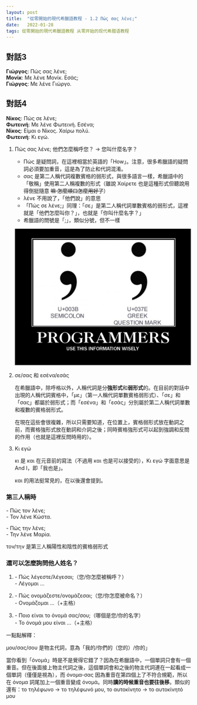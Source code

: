```yaml
---
layout: post
title:  "從零開始的現代希臘語教程 - 1.2 Πώς σας λένε;"
date:   2022-01-28 
tags: 從零開始的現代希臘語教程 从零开始的现代希腊语教程
---
```


## 對話3

**Γιώργος**: Πώς σας λένε;  
**Μονίκ**: Με λένε Μονίκ. Εσάς;  
**Γιώργος**: Με λένε Γιώργο.

## 對話4

**Νίκος**: Πώς σε λένε;  
**Φωτεινή**: Με λένε Φωτεινή. Εσένα;  
**Νίκος**: Είμαι ο Νίκος. Χαίρω πολύ.  
**Φωτεινή**: Κι εγώ.

1. Πώς σας λένε; 他們怎麼稱呼您？ -> 您叫什麼名字？

   - Πώς 是疑問詞，在這裡相當於英語的「How」。注意，很多希臘語的疑問詞必須要加重音，這是為了防止和代詞混淆。
   - σας 是第二人稱代詞複數賓格的弱形式，與很多語言一樣，希臘語中的「敬稱」使用第二人稱複數的形式（雖說 Χαίρετε 也是這種形式但聽說用得倒挺隨意 ~~嘛 怎麼順口怎麼用好了~~）
   - λένε 不用說了，「他們說」的意思
   - 「Πώς σε λένε;」同理：「σε」是第二人稱代詞單數賓格的弱形式，這裡就是「他們怎麼叫你？」，也就是「你叫什麼名字？」
   - 希臘語的問號是「;」，類似分號，但不一樣

   ![meme](/pics/Greek/1.2-question_mark.jpg)

2. σε/σας 和 εσένα/εσάς

   在希臘語中，除呼格以外，人稱代詞是分**強形式**和**弱形式**的。在目前的對話中出現的人稱代詞賓格中，「με」（第一人稱代詞單數賓格弱形式）、「σε」和「σας」都屬於弱形式；而「εσένα」和「εσάς」分別屬於第二人稱代詞單數和複數的賓格弱形式。

   在現在這些會很複雜，所以只需要知道，在位置上，賓格弱形式放在動詞之前，而賓格強形式放在動詞和介詞之後；同時賓格強形式可以起到強調和反問的作用（也就是這裡反問時用的）。

3. Κι εγώ

   κι 是 και 在元音前的寫法（不過用 και 也是可以接受的），Κι εγώ 字面意思是 And I，即「我也是」。

   και 的用法挺常見的，在以後還會提到。

### 第三人稱時

\- Πώς τον λένε;  
\- Τον λένε Κώστα.

\- Πώς την λένε;  
\- Την λένε Μαρία.

τον/την 是第三人稱陽性和陰性的賓格弱形式

### 還可以怎麼詢問他人姓名？

1. \- Πώς λέγεστε/λέγεσαι;（您/你怎麼被稱呼？）  
   \- Λέγομαι ...

2. \- Πώς ονομάζεστε/ονομάζεσαι;（您/你怎麼被命名？）  
   \- Ονομάζομαι ...（+主格）

3. \- Ποιο είναι το όνομά σας/σου;（哪個是您/你的名字）  
   \- Το όνομά μου είναι ...（+主格）

一點點解釋：

μου/σας/σου 是物主代詞，意為「我的/你們的（您的）/你的」

當你看到「όνομά」時是不是覺得它錯了？因為在希臘語中，一個單詞只會有一個重音。但在後面接上物主代詞之後，這個單詞會和之後的物主代詞連在一起看成一個單詞（僅僅是視為），而 όνομα-σας 因為重音在第四個上了不符合規範，所以在 όνομα 詞尾加上一個重音變成 όνομά。同時**讀的時候重音也要往後移**。類似的還有：το τηλέφωνο -> το τηλέφωνό μου, το αυτοκίνητο -> το αυτοκίνητό μου
